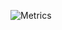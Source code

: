 ![Metrics](https://metrics.lecoq.io/linuxuserin?template=classic&isocalendar=1&languages=1&introduction=1&lines=1&achievements=1&isocalendar.duration=half-year&languages.limit=8&languages.colors=github&languages.threshold=0%25&introduction.title=true&achievements.threshold=C&achievements.secrets=true&achievements.limit=0&config.timezone=Asia%2FKolkata)
